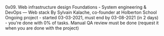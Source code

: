 0x09. Web infrastructure design
 Foundations - System engineering & DevOps ― Web stack
 By Sylvain Kalache, co-founder at Holberton School
 Ongoing project - started 03-03-2021, must end by 03-08-2021 (in 2 days) - you're done with 0% of tasks.
 Manual QA review must be done (request it when you are done with the project)